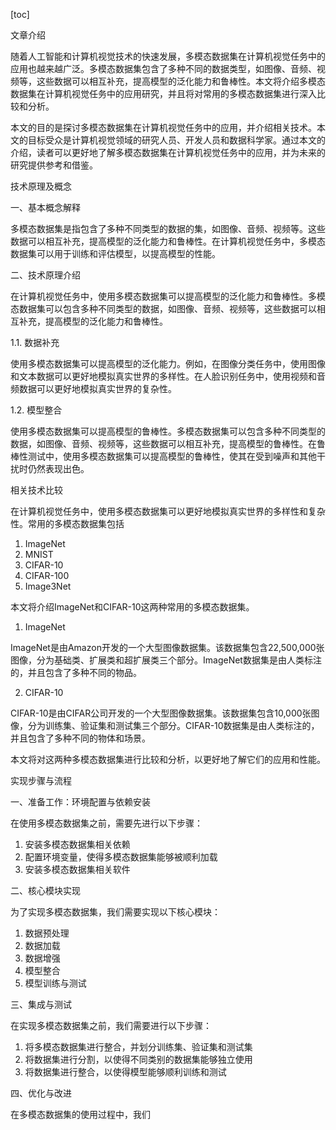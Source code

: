 
[toc]                    
                
                
文章介绍

随着人工智能和计算机视觉技术的快速发展，多模态数据集在计算机视觉任务中的应用也越来越广泛。多模态数据集包含了多种不同的数据类型，如图像、音频、视频等，这些数据可以相互补充，提高模型的泛化能力和鲁棒性。本文将介绍多模态数据集在计算机视觉任务中的应用研究，并且将对常用的多模态数据集进行深入比较和分析。

本文的目的是探讨多模态数据集在计算机视觉任务中的应用，并介绍相关技术。本文的目标受众是计算机视觉领域的研究人员、开发人员和数据科学家。通过本文的介绍，读者可以更好地了解多模态数据集在计算机视觉任务中的应用，并为未来的研究提供参考和借鉴。

技术原理及概念

一、基本概念解释

多模态数据集是指包含了多种不同类型的数据的集，如图像、音频、视频等。这些数据可以相互补充，提高模型的泛化能力和鲁棒性。在计算机视觉任务中，多模态数据集可以用于训练和评估模型，以提高模型的性能。

二、技术原理介绍

在计算机视觉任务中，使用多模态数据集可以提高模型的泛化能力和鲁棒性。多模态数据集可以包含多种不同类型的数据，如图像、音频、视频等，这些数据可以相互补充，提高模型的泛化能力和鲁棒性。

1.1. 数据补充

使用多模态数据集可以提高模型的泛化能力。例如，在图像分类任务中，使用图像和文本数据可以更好地模拟真实世界的多样性。在人脸识别任务中，使用视频和音频数据可以更好地模拟真实世界的复杂性。

1.2. 模型整合

使用多模态数据集可以提高模型的鲁棒性。多模态数据集可以包含多种不同类型的数据，如图像、音频、视频等，这些数据可以相互补充，提高模型的鲁棒性。在鲁棒性测试中，使用多模态数据集可以提高模型的鲁棒性，使其在受到噪声和其他干扰时仍然表现出色。

相关技术比较

在计算机视觉任务中，使用多模态数据集可以更好地模拟真实世界的多样性和复杂性。常用的多模态数据集包括

1. ImageNet
2. MNIST
3. CIFAR-10
4. CIFAR-100
5. Image3Net

本文将介绍ImageNet和CIFAR-10这两种常用的多模态数据集。

1. ImageNet

ImageNet是由Amazon开发的一个大型图像数据集。该数据集包含22,500,000张图像，分为基础类、扩展类和超扩展类三个部分。ImageNet数据集是由人类标注的，并且包含了多种不同的物品。

2. CIFAR-10

CIFAR-10是由CIFAR公司开发的一个大型图像数据集。该数据集包含10,000张图像，分为训练集、验证集和测试集三个部分。CIFAR-10数据集是由人类标注的，并且包含了多种不同的物体和场景。

本文将对这两种多模态数据集进行比较和分析，以更好地了解它们的应用和性能。

实现步骤与流程

一、准备工作：环境配置与依赖安装

在使用多模态数据集之前，需要先进行以下步骤：

1. 安装多模态数据集相关依赖
2. 配置环境变量，使得多模态数据集能够被顺利加载
3. 安装多模态数据集相关软件

二、核心模块实现

为了实现多模态数据集，我们需要实现以下核心模块：

1. 数据预处理
2. 数据加载
3. 数据增强
4. 模型整合
5. 模型训练与测试

三、集成与测试

在实现多模态数据集之前，我们需要进行以下步骤：

1. 将多模态数据集进行整合，并划分训练集、验证集和测试集
2. 将数据集进行分割，以使得不同类别的数据集能够独立使用
3. 将数据集进行整合，以使得模型能够顺利训练和测试

四、优化与改进

在多模态数据集的使用过程中，我们

